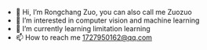 - 👋 Hi, I’m Rongchang Zuo, you can also call me Zuozuo
- 👀 I’m interested in computer vision and machine learning
- 🌱 I’m currently learning limitation learning
- 📫 How to reach me 1727950162@qq.com
